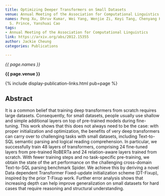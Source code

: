 ```yaml
---
title: Optimizing Deeper Transformers on Small Datasets
venue: Annual Meeting of the Association for Computational Linguistics
names: Peng Xu, Dhruv Kumar, Wei Yang, Wenjie Zi, Keyi Tang, Chenyang Huang, J. Cheung,
  S. Prince, Yanshuai Cao
tags:
- Annual Meeting of the Association for Computational Linguistics
link: https://arxiv.org/abs/2012.15355
author: Jackie Cheung
categories: Publications

---
```


*{{ page.names }}*

**{{ page.venue }}**

{% include display-publication-links.html pub=page %}

## Abstract

It is a common belief that training deep transformers from scratch requires large datasets. Consequently, for small datasets, people usually use shallow and simple additional layers on top of pre-trained models during fine-tuning. This work shows that this does not always need to be the case: with proper initialization and optimization, the benefits of very deep transformers can carry over to challenging tasks with small datasets, including Text-to-SQL semantic parsing and logical reading comprehension. In particular, we successfully train 48 layers of transformers, comprising 24 fine-tuned layers from pre-trained RoBERTa and 24 relation-aware layers trained from scratch. With fewer training steps and no task-specific pre-training, we obtain the state of the art performance on the challenging cross-domain Text-to-SQL parsing benchmark Spider. We achieve this by deriving a novel Data dependent Transformer Fixed-update initialization scheme (DT-Fixup), inspired by the prior T-Fixup work. Further error analysis shows that increasing depth can help improve generalization on small datasets for hard cases that require reasoning and structural understanding.